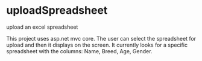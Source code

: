 # uploadSpreadsheet
upload an excel spreadsheet

This project uses asp.net mvc core.  The user can select the spreadsheet for upload and then it displays on the screen.  It currently looks for a specific spreadsheet with the columns: Name, Breed, Age, Gender.  
